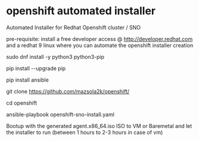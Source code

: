 # openshift automated installer

Automated Installer for Redhat Openshift cluster / SNO

pre-requisite: install a free developer access @ http://developer.redhat.com and a redhat 9 linux where you can automate the openshift installer creation

sudo dnf install -y python3 python3-pip

pip install --upgrade pip

pip install ansible

git clone https://github.com/mazsola2k/openshift/

cd openshift

ansible-playbook openshift-sno-install.yaml

Bootup with the generated agent.x86_64.iso ISO to VM or Baremetal and let the installer to run (between 1 hours to 2-3 hours in case of vm)
